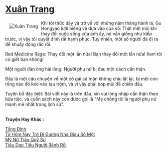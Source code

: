 <a href="https://truyentiki.com/xuan-trang.31774/" title="Xuân Trang"><h1>Xuân Trang</h1></a><div style="display:table"><img align="right" style="float: left; padding: 10px;" src="https://truyentiki.com/a/img/str/src/31774.jpg" alt="Xuân Trang">Khi tôi thức dậy và trở về với những năm tháng hành lá, Gu Hongyao lười biếng và dựa vào cửa sổ: Thật mệt mỏi khi thay đổi cuộc sống của anh ấy, nó vẫn giống như kiếp trước, vì vậy tôi quyết định rất hạnh phúc. Tuy nhiên, một số người đã đi ra để khuấy động rắc rối. <p></p> Red Medicine Rage: Thay đổi một lần nữa! Bạn thay đổi một lần nữa! Xem tôi có giết bạn không! <p></p> Một người đàn ông hài lòng: Người phụ nữ bị đau một cách cẩn thận. <p></p> Đây là một câu chuyện về một cô gái cá mặn không chịu lật lại, bị một con rồng nào đó kéo vào tàu trộm, và vì vậy phải bóp mũi để chiến đấu. <p></p> Tuyên bố đặc biệt: Bài viết này là trên đầu, xin vui lòng nhập cẩn thận theo bữa tiệc, và cuốn sách này còn được gọi là "Mẹ chồng tôi là người phụ nữ mạnh mẽ nhất trong lịch sử".</div><p><br><b>Truyện Hay Khác :</b></p><a href="https://truyentiki.com/tong-dinh.31773/" alt="Tống Đính">Tống Đính</a><br/><a href="https://truyentiki.wordpress.com/2020/06/08/tu-hom-nay-tro-di-duong-nha-giau-so-mot/" alt="Từ Hôm Nay Trở Đi Đương Nhà Giàu Số Một">Từ Hôm Nay Trở Đi Đương Nhà Giàu Số Một</a><br/><a href="https://github.com/nownovels/truyenhay/tree/master/truyenhay/30641/README.md" alt="Mỹ Nữ Trảo Quỷ Sư">Mỹ Nữ Trảo Quỷ Sư</a><br/><a href="https://github.com/nownovels/top500/tree/master/truyenhay/33576/" alt="Tiêu Dao Tiểu Người Rảnh Rỗi">Tiêu Dao Tiểu Người Rảnh Rỗi</a><br/>